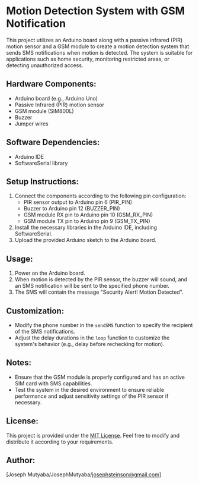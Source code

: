 # Motion Detection System with GSM Notification

This project utilizes an Arduino board along with a passive infrared (PIR) motion sensor and a GSM module to create a motion detection system that sends SMS notifications when motion is detected. The system is suitable for applications such as home security, monitoring restricted areas, or detecting unauthorized access.

## Hardware Components:
- Arduino board (e.g., Arduino Uno)
- Passive Infrared (PIR) motion sensor
- GSM module (SIM800L)
- Buzzer
- Jumper wires

## Software Dependencies:
- Arduino IDE
- SoftwareSerial library

## Setup Instructions:
1. Connect the components according to the following pin configuration:
   - PIR sensor output to Arduino pin 6 (PIR_PIN)
   - Buzzer to Arduino pin 12 (BUZZER_PIN)
   - GSM module RX pin to Arduino pin 10 (GSM_RX_PIN)
   - GSM module TX pin to Arduino pin 9 (GSM_TX_PIN)
2. Install the necessary libraries in the Arduino IDE, including SoftwareSerial.
3. Upload the provided Arduino sketch to the Arduino board.

## Usage:
1. Power on the Arduino board.
2. When motion is detected by the PIR sensor, the buzzer will sound, and an SMS notification will be sent to the specified phone number.
3. The SMS will contain the message "Security Alert! Motion Detected".

## Customization:
- Modify the phone number in the `sendSMS` function to specify the recipient of the SMS notifications.
- Adjust the delay durations in the `loop` function to customize the system's behavior (e.g., delay before rechecking for motion).

## Notes:
- Ensure that the GSM module is properly configured and has an active SIM card with SMS capabilities.
- Test the system in the desired environment to ensure reliable performance and adjust sensitivity settings of the PIR sensor if necessary.

## License:
This project is provided under the [MIT License](https://opensource.org/licenses/MIT). Feel free to modify and distribute it according to your requirements.

## Author:
[Joseph Mutyaba/JosephMutyaba/josephsteinson@gmail.com]
